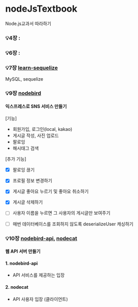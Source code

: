 # nodeJsTextbook
Node.js교과서 따라하기


### 💡4장 : 

### 💡6장 : 

### 💡7장 [learn-sequelize](https://github.com/dav1n9/nodeJsTextbook/tree/main/learn-sequelize)
MySQL, sequelize

### 💡9장 [nodebird](https://github.com/dav1n9/nodeJsTextbook/tree/main/nodebird)
#### 익스프레스로 SNS 서비스 만들기
[기능]  

* 회원가입, 로그인(local, kakao)
* 게시글 작성, 사진 업로드
* 팔로잉
* 해시태그 검색

[추가 기능]

- [x] 팔로잉 끊기
- [x] 프로필 정보 변경하기
- [x] 게시글 좋아요 누르기 및 좋아요 취소하기
- [x] 게시글 삭제하기
- [ ] 사용자 이름을 누르면 그 사용자의 게시글만 보여주기
- [ ] 매번 데이터베이스를 조회하지 않도록 deserializeUser 캐싱하기


### 💡10장 [nodebird-api](https://github.com/dav1n9/nodeJsTextbook/tree/main/nodebird-api), [nodecat]()
#### 웹 API 서버 만들기

#### 1. nodebird-api
* API 서비스를 제공하는 입장
#### 2. nodecat
* API 사용자 입장 (클라이언트)